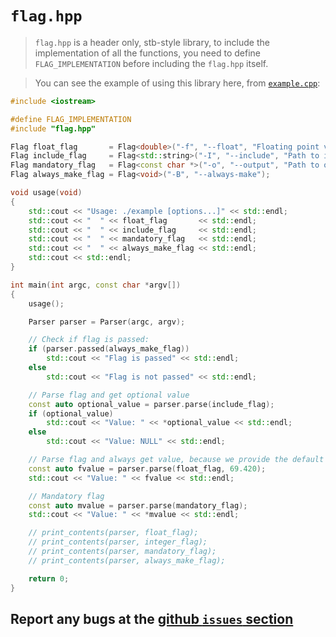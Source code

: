 # `flag.hpp`
> `flag.hpp` is a header only, stb-style library, to include the implementation of all the functions, you need to define `FLAG_IMPLEMENTATION` before including the `flag.hpp` itself.

> You can see the example of using this library here, from [`example.cpp`](https://github.com/rakivo/flag.hpp/master/example.cpp):
```cpp
#include <iostream>

#define FLAG_IMPLEMENTATION
#include "flag.hpp"

Flag float_flag       = Flag<double>("-f", "--float", "Floating point value");
Flag include_flag     = Flag<std::string>("-I", "--include", "Path to include files");
Flag mandatory_flag   = Flag<const char *>("-o", "--output", "Path to output file", true);
Flag always_make_flag = Flag<void>("-B", "--always-make");

void usage(void)
{
    std::cout << "Usage: ./example [options...]" << std::endl;
    std::cout << "  " << float_flag       << std::endl;
    std::cout << "  " << include_flag     << std::endl;
    std::cout << "  " << mandatory_flag   << std::endl;
    std::cout << "  " << always_make_flag << std::endl;
    std::cout << std::endl;
}

int main(int argc, const char *argv[])
{
    usage();

    Parser parser = Parser(argc, argv);

    // Check if flag is passed:
    if (parser.passed(always_make_flag))
        std::cout << "Flag is passed" << std::endl;
    else
        std::cout << "Flag is not passed" << std::endl;

    // Parse flag and get optional value
    const auto optional_value = parser.parse(include_flag);
    if (optional_value)
        std::cout << "Value: " << *optional_value << std::endl;
    else
        std::cout << "Value: NULL" << std::endl;

    // Parse flag and always get value, because we provide the default one
    const auto fvalue = parser.parse(float_flag, 69.420);
    std::cout << "Value: " << fvalue << std::endl;

    // Mandatory flag
    const auto mvalue = parser.parse(mandatory_flag);
    std::cout << "Value: " << *mvalue << std::endl;

    // print_contents(parser, float_flag);
    // print_contents(parser, integer_flag);
    // print_contents(parser, mandatory_flag);
    // print_contents(parser, always_make_flag);

    return 0;
}
```

## Report any bugs at the [github `issues` section](https://github.com/rakivo/flag.hpp/issues)
